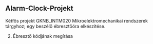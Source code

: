 ## Alarm-Clock-Projekt
Kétfős projekt GKNB_INTM020 Mikroelektromechanikai rendszerek tárgyhoz; egy beszélő ébresztőóra elkészítése.

2. Ébresztő kódjának megírása
